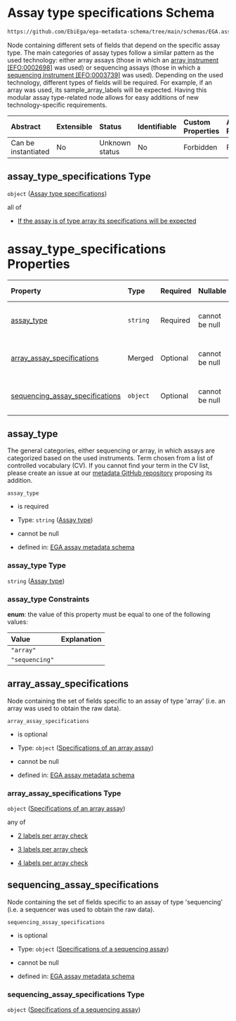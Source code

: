 # Assay type specifications Schema

```txt
https://github.com/EbiEga/ega-metadata-schema/tree/main/schemas/EGA.assay.json#/properties/assay_type_specifications
```

Node containing different sets of fields that depend on the specific assay type. The main categories of assay types follow a similar pattern as the used technology: either array assays (those in which an [array instrument \[EFO:0002698\]](http://www.ebi.ac.uk/efo/EFO_0002698) was used) or sequencing assays (those in which a [sequencing instrument \[EFO:0003739\]](http://www.ebi.ac.uk/efo/EFO_0003739) was used). Depending on the used technology, different types of fields will be required. For example, if an array was used, its sample\_array\_labels will be expected. Having this modular assay type-related node allows for easy additions of new technology-specific requirements.

| Abstract            | Extensible | Status         | Identifiable | Custom Properties | Additional Properties | Access Restrictions | Defined In                                                                 |
| :------------------ | :--------- | :------------- | :----------- | :---------------- | :-------------------- | :------------------ | :------------------------------------------------------------------------- |
| Can be instantiated | No         | Unknown status | No           | Forbidden         | Forbidden             | none                | [EGA.assay.json\*](../../../schemas/EGA.assay.json "open original schema") |

## assay\_type\_specifications Type

`object` ([Assay type specifications](ega-11-properties-assay-type-specifications.md))

all of

* [If the assay is of type array its specifications will be expected](ega-11-properties-assay-type-specifications-allof-if-the-assay-is-of-type-array-its-specifications-will-be-expected.md "check type definition")

# assay\_type\_specifications Properties

| Property                                                              | Type     | Required | Nullable       | Defined by                                                                                                                                                                                                                                                                                    |
| :-------------------------------------------------------------------- | :------- | :------- | :------------- | :-------------------------------------------------------------------------------------------------------------------------------------------------------------------------------------------------------------------------------------------------------------------------------------------- |
| [assay\_type](#assay_type)                                            | `string` | Required | cannot be null | [EGA assay metadata schema](ega-11-properties-assay-type-specifications-properties-assay-type.md "https://github.com/EbiEga/ega-metadata-schema/tree/main/schemas/EGA.assay.json#/properties/assay_type_specifications/properties/assay_type")                                                |
| [array\_assay\_specifications](#array_assay_specifications)           | Merged   | Optional | cannot be null | [EGA assay metadata schema](ega-11-properties-assay-type-specifications-properties-specifications-of-an-array-assay.md "https://github.com/EbiEga/ega-metadata-schema/tree/main/schemas/EGA.assay.json#/properties/assay_type_specifications/properties/array_assay_specifications")          |
| [sequencing\_assay\_specifications](#sequencing_assay_specifications) | `object` | Optional | cannot be null | [EGA assay metadata schema](ega-11-properties-assay-type-specifications-properties-specifications-of-a-sequencing-assay.md "https://github.com/EbiEga/ega-metadata-schema/tree/main/schemas/EGA.assay.json#/properties/assay_type_specifications/properties/sequencing_assay_specifications") |

## assay\_type

The general categories, either sequencing or array, in which assays are categorized based on the used instruments. Term chosen from a list of controlled vocabulary (CV). If you cannot find your term in the CV list, please create an issue at our [metadata GitHub repository](https://github.com/EbiEga/ega-metadata-schema) proposing its addition.

`assay_type`

* is required

* Type: `string` ([Assay type](ega-11-properties-assay-type-specifications-properties-assay-type.md))

* cannot be null

* defined in: [EGA assay metadata schema](ega-11-properties-assay-type-specifications-properties-assay-type.md "https://github.com/EbiEga/ega-metadata-schema/tree/main/schemas/EGA.assay.json#/properties/assay_type_specifications/properties/assay_type")

### assay\_type Type

`string` ([Assay type](ega-11-properties-assay-type-specifications-properties-assay-type.md))

### assay\_type Constraints

**enum**: the value of this property must be equal to one of the following values:

| Value          | Explanation |
| :------------- | :---------- |
| `"array"`      |             |
| `"sequencing"` |             |

## array\_assay\_specifications

Node containing the set of fields specific to an assay of type 'array' (i.e. an array was used to obtain the raw data).

`array_assay_specifications`

* is optional

* Type: `object` ([Specifications of an array assay](ega-11-properties-assay-type-specifications-properties-specifications-of-an-array-assay.md))

* cannot be null

* defined in: [EGA assay metadata schema](ega-11-properties-assay-type-specifications-properties-specifications-of-an-array-assay.md "https://github.com/EbiEga/ega-metadata-schema/tree/main/schemas/EGA.assay.json#/properties/assay_type_specifications/properties/array_assay_specifications")

### array\_assay\_specifications Type

`object` ([Specifications of an array assay](ega-11-properties-assay-type-specifications-properties-specifications-of-an-array-assay.md))

any of

* [2 labels per array check](ega-11-properties-assay-type-specifications-properties-specifications-of-an-array-assay-anyof-2-labels-per-array-check.md "check type definition")

* [3 labels per array check](ega-11-properties-assay-type-specifications-properties-specifications-of-an-array-assay-anyof-3-labels-per-array-check.md "check type definition")

* [4 labels per array check](ega-11-properties-assay-type-specifications-properties-specifications-of-an-array-assay-anyof-4-labels-per-array-check.md "check type definition")

## sequencing\_assay\_specifications

Node containing the set of fields specific to an assay of type 'sequencing' (i.e. a sequencer was used to obtain the raw data).

`sequencing_assay_specifications`

* is optional

* Type: `object` ([Specifications of a sequencing assay](ega-11-properties-assay-type-specifications-properties-specifications-of-a-sequencing-assay.md))

* cannot be null

* defined in: [EGA assay metadata schema](ega-11-properties-assay-type-specifications-properties-specifications-of-a-sequencing-assay.md "https://github.com/EbiEga/ega-metadata-schema/tree/main/schemas/EGA.assay.json#/properties/assay_type_specifications/properties/sequencing_assay_specifications")

### sequencing\_assay\_specifications Type

`object` ([Specifications of a sequencing assay](ega-11-properties-assay-type-specifications-properties-specifications-of-a-sequencing-assay.md))
